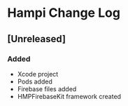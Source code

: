 # Hampi Change Log

## [Unreleased]
### Added
- Xcode project
- Pods added
- Firebase files added
- HMPFirebaseKit framework created
